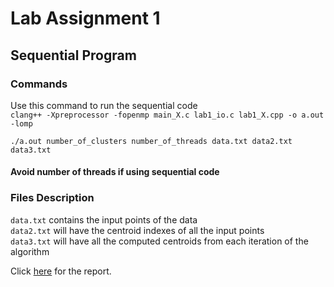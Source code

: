 # Lab Assignment 1

## Sequential Program
### Commands

Use this command to run the sequential code </br>
`clang++ -Xpreprocessor -fopenmp main_X.c lab1_io.c lab1_X.cpp -o a.out -lomp`</br>

`./a.out number_of_clusters number_of_threads data.txt data2.txt data3.txt` </br>

#### Avoid number of threads if using sequential code

### Files Description
`data.txt` contains the input points of the data</br>
`data2.txt` will have the centroid indexes of all the input points</br>
`data3.txt` will have all the computed centroids from each iteration of the algorithm</br>

Click [here](https://docs.google.com/document/d/1WxGl2QPuQrBRN0awb77xorafp1oeeL-lia-EWp_pA3k/edit) for the report.</br>